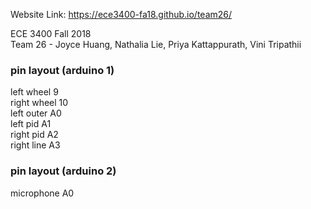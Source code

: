 Website Link: https://ece3400-fa18.github.io/team26/

ECE 3400 Fall 2018 <br />
Team 26 - Joyce Huang, Nathalia Lie, Priya Kattappurath, Vini Tripathii

### pin layout (arduino 1)
left wheel 9 <br />
right wheel 10 <br />
left outer A0 <br />
left pid A1 <br />
right pid A2 <br />
right line A3 <br />

### pin layout (arduino 2)
microphone A0 <br />


